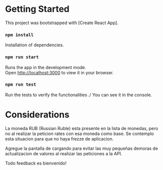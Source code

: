 # Getting Started

This project was bootstrapped with [Create React App].

### `npm install`

Installation of dependencies. 

### `npm run start`

Runs the app in the development mode.\
Open [http://localhost:3000](http://localhost:3000) to view it in your browser.

### `npm run test`

Run the tests to verify the functionalities ./
You can see it in the console.

# Considerations

La moneda RUB (Russian Ruble) esta presente en la lista de monedas, pero no al realizar la peticion rates con esa moneda como base.
Se contemplo esta situacion para que no haya frezze de aplicacion.

Agregue la pantalla de cargando para evitar las muy pequeñas demoras de actualizacion de valores al realizar las peticiones a la API.

Todo feedback es bienvenido!


